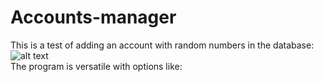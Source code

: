 # Accounts-manager
This is a test of adding an account with random numbers in the database:
![alt text](https://i.imgur.com/aLDivXz.jpg)<br/>
The program is versatile with options like:
